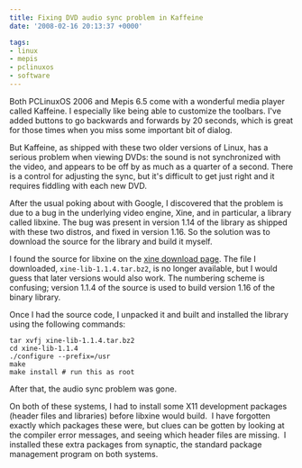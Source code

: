 ```yaml
---
title: Fixing DVD audio sync problem in Kaffeine
date: '2008-02-16 20:13:37 +0000'

tags:
- linux
- mepis
- pclinuxos
- software
---
```

Both PCLinuxOS 2006 and Mepis 6.5 come with a wonderful media player called Kaffeine.  I especially like being able to customize the toolbars.  I've added buttons to go backwards and forwards by 20 seconds, which is great for those times when you miss some important bit of dialog.

But Kaffeine, as shipped with these two older versions of Linux, has a serious problem when viewing DVDs: the sound is not synchronized with the video, and appears to be off by as much as a quarter of a second.  There is a control for adjusting the sync, but it's difficult to get just right and it requires fiddling with each new DVD.

After the usual poking about with Google, I discovered that the problem is due to a bug in the underlying video engine, Xine, and in particular, a library called libxine.  The bug was present in version 1.14 of the library as shipped with these two distros, and fixed in version 1.16.  So the solution was to download the source for the library and build it myself.

I found the source for libxine on the [xine download page](http://xinehq.de/index.php/download).  The file I downloaded, `xine-lib-1.1.4.tar.bz2`, is no longer available, but I would guess that later versions would also work.  The numbering scheme is confusing; version 1.1.4 of the source is used to build version 1.16 of the binary library.

Once I had the source code, I unpacked it and built and installed the library using the following commands:

```
tar xvfj xine-lib-1.1.4.tar.bz2
cd xine-lib-1.1.4
./configure --prefix=/usr
make
make install # run this as root
```

After that, the audio sync problem was gone.

On both of these systems, I had to install some X11 development packages (header files and libraries) before libxine would build.  I have forgotten exactly which packages these were, but clues can be gotten by looking at the compiler error messages, and seeing which header files are missing.  I installed these extra packages from synaptic, the standard package management program on both systems.
